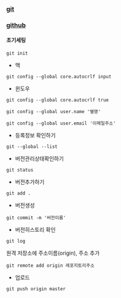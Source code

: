 ### [git](https://git-scm.com/)
### [github](https://github.com/)


#### 초기세팅
```
git init
```
- 맥
```
git config --global core.autocrlf input
```
- 윈도우
```
git config --global core.autocrlf true
```
```
git config --global user.name '별명'
```
```
git config --global user.email '이메일주소'
```

- 등록정보 확인하기
```
git --global --list
```

- 버전관리상태확인하기
```
git status
```

- 버전추가하기
```
git add .
```

- 버전생성
```
git commit -m '버전이름'
```

- 버전히스토리 확인
```
git log
```
원격 저장소에 주소이름(origin), 주소 추가
```
git remote add origin 레포지토리주소
```
- 업로드
```
git push origin master
```
